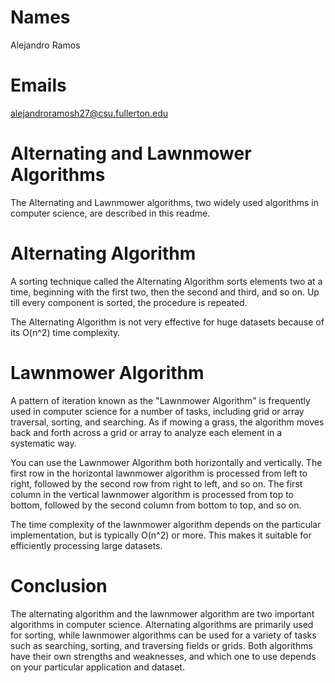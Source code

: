 # Names
Alejandro Ramos


# Emails
alejandroramosh27@csu.fullerton.edu


#  Alternating and Lawnmower Algorithms
The Alternating and Lawnmower algorithms, two widely used algorithms in computer science, are described in this readme.

# Alternating Algorithm
A sorting technique called the Alternating Algorithm sorts elements two at a time, beginning with the first two, then the second and third, and so on. Up till every component is sorted, the procedure is repeated.

The Alternating Algorithm is not very effective for huge datasets because of its O(n^2) time complexity.

# Lawnmower Algorithm
A pattern of iteration known as the "Lawnmower Algorithm" is frequently used in computer science for a number of tasks, including grid or array traversal, sorting, and searching. As if mowing a grass, the algorithm moves back and forth across a grid or array to analyze each element in a systematic way.

You can use the Lawnmower Algorithm both horizontally and vertically. The first row in the horizontal lawnmower algorithm is processed from left to right, followed by the second row from right to left, and so on. The first column in the vertical lawnmower algorithm is processed from top to bottom, followed by the second column from bottom to top, and so on.

The time complexity of the lawnmower algorithm depends on the particular implementation, but is typically O(n^2) or more. This makes it suitable for efficiently processing large datasets. 

# Conclusion
The alternating algorithm and the lawnmower algorithm are two important algorithms in computer science. Alternating algorithms are primarily used for sorting, while lawnmower algorithms can be used for a variety of tasks such as searching, sorting, and traversing fields or grids. Both algorithms have their own strengths and weaknesses, and which one to use depends on your particular application and dataset. 
